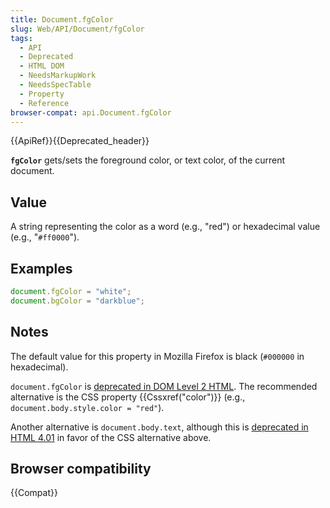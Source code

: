 ```yaml
---
title: Document.fgColor
slug: Web/API/Document/fgColor
tags:
  - API
  - Deprecated
  - HTML DOM
  - NeedsMarkupWork
  - NeedsSpecTable
  - Property
  - Reference
browser-compat: api.Document.fgColor
---
```

{{ApiRef}}{{Deprecated_header}}

**`fgColor`** gets/sets the foreground color, or text color, of
the current document.

## Value

A string representing the color as a word (e.g., "red") or hexadecimal value (e.g., "`#ff0000`").

## Examples

```js
document.fgColor = "white";
document.bgColor = "darkblue";
```

## Notes

The default value for this property in Mozilla Firefox is black (`#000000`
in hexadecimal).

`document.fgColor` is [deprecated in DOM Level 2 HTML](https://www.w3.org/TR/DOM-Level-2-HTML/html.html#ID-26809268). The recommended alternative is the CSS property {{Cssxref("color")}}
(e.g., `document.body.style.color = "red"`).

Another alternative is `document.body.text`, although this is [deprecated in HTML 4.01](https://www.w3.org/TR/html401/struct/global.html#adef-text) in favor of the CSS alternative above.

## Browser compatibility

{{Compat}}
